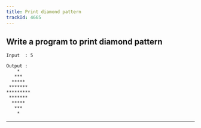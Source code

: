 ```yaml
---
title: Print diamond pattern
trackId: 4665
---
```


## Write a program to print diamond pattern

```
Input  : 5

Output : 
    *
   ***
  *****
 *******
*********
 *******
  *****
   ***
    *
```

---
